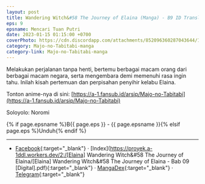 ```yaml
---
layout: post
title: Wandering Witch&#58 The Journey of Elaina (Manga) - B9 ID Translation
eps: 9
epsname: Mencari Tuan Putri
date: 2023-01-15 01:15:00 +0700
coverPhoto: https://cdn.discordapp.com/attachments/852096360287043644/1075786925794926662/bab9.png
category: Majo-no-Tabitabi-manga
category-link: Majo-no-Tabitabi-manga
---
```


Melakukan perjalanan tanpa henti, bertemu berbagai macam orang dari berbagai macam negara, serta mengembara demi memenuhi rasa ingin tahu. Inilah kisah pertemuan dan perpisahan penyihir kelabu Elaina.

Tonton anime-nya di sini: [https://a-1.fansub.id/arsip/Majo-no-Tabitabi](https://a-1.fansub.id/arsip/Majo-no-Tabitabi)

Soloyolo: Noromi

{% if page.epsname %}B{{ page.eps }} - {{ page.epsname }}{% elsif page.eps %}Unduh{% endif %}

---
- [Facebook](https://www.facebook.com/a1fansub/posts/pfbid0QXLTxYFv5SzJHrgY1rCsxahanFfNmBBsdnPUg9dAgFFwSSpxCrY2XrTMZeEcGbAJl){:target="_blank"} &middot; [Index](https://proyek.a-1ddl.workers.dev/2:/[Elaina] Wandering Witch&#58 The Journey of Elaina/[Elaina] Wandering Witch&#58 The Journey of Elaina - Bab 09 [Digital].pdf){:target="_blank"} &middot; [MangaDex](https://mangadex.org/chapter/a2043caa-b014-4d27-b448-bf198effea0e){:target="_blank"} &middot; [Telegram](https://t.me/a1fansubweeklies/227){:target="_blank"}